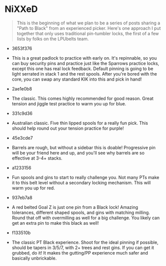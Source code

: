 # NiXXeD

>This is the beginning of what we plan to be a series of posts sharing a "Path to Black" from an experienced picker. Here's one approach I put together that only uses traditional pin-tumbler locks, the first of a few lists by folks on the LPUbelts team.

- 3653f376
- This is a great padlock to practice with early on. It's repinnable, so you can buy security pins and practice just like the Sparrows practice locks, except this one has real lock feedback. Default pinning is going to be light serrated in stack 1 and the rest spools. After you're bored with the core, you can swap any standard KIK into this and pick in hand!

- 2ae1e0b8
- The classic. This comes highly recommended for good reason. Great tension and jiggle test practice to warm you up for blue.

- 331c9d36
- Australian classic. Five thin lipped spools for a really fun pick. This should help round out your tension practice for purple!

- 45e3cde7
- Barrels are rough, but without a sidebar this is doable! Progressive pin will be your friend here and up, and you'll see why barrels are so effective at 3-4+ stacks.

- a1233156
- Fun spools and gins to start to really challenge you. Not many PTs make it to this belt level without a secondary locking mechanism. This will warm you up for red.

- 937eb7a8
- A red belted Goal Z is just one pin from a Black lock! Amazing tolerances, different shaped spools, and gins with matching milling. Round that off with overmilling as well for a big challenge. You likely can get an extra pin to make this black as well!

- f133510b
- The classic PT Black experience. Shoot for the ideal pinning if possible, should be tapers in 3/5/7, with 2+ trees and rest gins. If you can get it grubbed, do it! It makes the gutting/PP experience much safer and basically unbrickable.